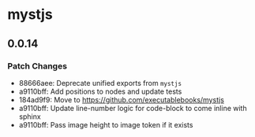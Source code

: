 # mystjs

## 0.0.14

### Patch Changes

- 88666aee: Deprecate unified exports from `mystjs`
- a9110bff: Add positions to nodes and update tests
- 184ad9f9: Move to https://github.com/executablebooks/mystjs
- a9110bff: Update line-number logic for code-block to come inline with sphinx
- a9110bff: Pass image height to image token if it exists
